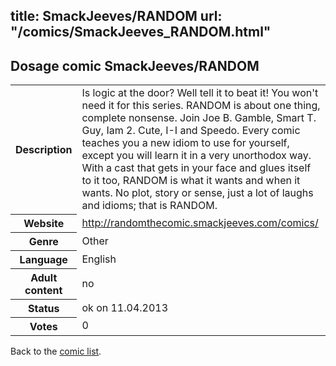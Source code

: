 title: SmackJeeves/RANDOM
url: "/comics/SmackJeeves_RANDOM.html"
---
Dosage comic SmackJeeves/RANDOM
-----------------------------------------

<table class="comicinfo">
<tr>
<th>Description</th><td>Is logic at the door? Well tell it to beat it! You won't need it for this series. RANDOM is about one thing, complete nonsense. Join Joe B. Gamble, Smart T. Guy, Iam 2. Cute, I-I and Speedo. Every comic teaches you a new idiom to use for yourself, except you will learn it in a very unorthodox way. With a cast that gets in your face and glues itself to it too, RANDOM is what it wants and when it wants. No plot, story or sense, just a lot of laughs and idioms; that is RANDOM.</td>
</tr>
<tr>
<th>Website</th><td><a href="http://randomthecomic.smackjeeves.com/comics/">http://randomthecomic.smackjeeves.com/comics/</a></td>
</tr>
<tr>
<th>Genre</th><td>Other</td>
</tr>
<tr>
<th>Language</th><td>English</td>
</tr>
<tr>
<th>Adult content</th><td>no</td>
</tr>
<tr>
<th>Status</th><td>ok on 11.04.2013</td>
</tr>
<tr>
<th>Votes</th><td>0</div></td>
</tr>
</table>

Back to the [comic list](../comic-index.html).
